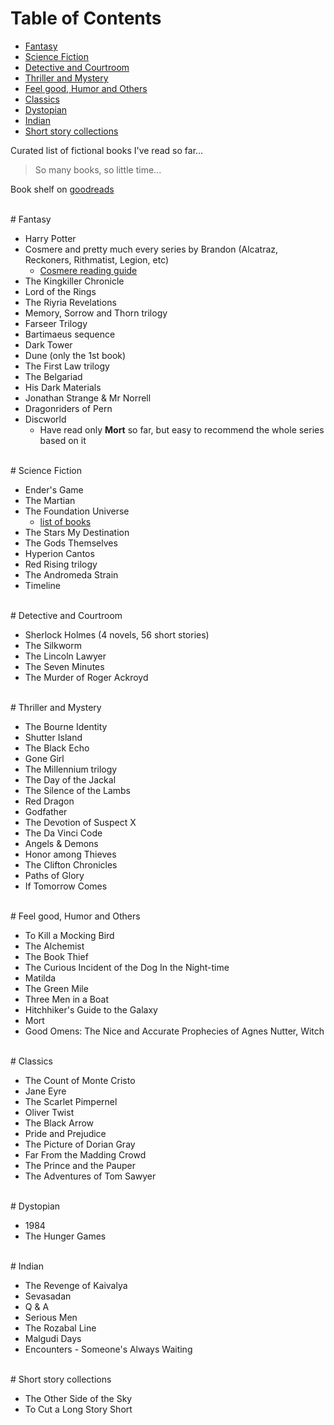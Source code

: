 # <a name="table-of-contents"></a>Table of Contents

* [Fantasy](#fantasy)
* [Science Fiction](#science-fiction)
* [Detective and Courtroom](#detective-and-courtroom)
* [Thriller and Mystery](#thriller-and-mystery)
* [Feel good, Humor and Others](#feel-good,-humor-and-others)
* [Classics](#classics)
* [Dystopian](#dystopian)
* [Indian](#indian)
* [Short story collections](#short-story-collections)

Curated list of fictional books I've read so far...

> So many books, so little time...

Book shelf on [goodreads](https://www.goodreads.com/review/list/49545669?shelf=read)

<br>
# <a name="fantasy"></a>Fantasy

* Harry Potter
* Cosmere and pretty much every series by Brandon (Alcatraz, Reckoners, Rithmatist, Legion, etc)
    * [Cosmere reading guide](http://botanicaxu.tumblr.com/post/144498644804/botanicaxu-edit-cosmere-books-reading-order)
* The Kingkiller Chronicle
* Lord of the Rings
* The Riyria Revelations
* Memory, Sorrow and Thorn trilogy
* Farseer Trilogy
* Bartimaeus sequence
* Dark Tower
* Dune (only the 1st book)
* The First Law trilogy
* The Belgariad
* His Dark Materials
* Jonathan Strange & Mr Norrell
* Dragonriders of Pern
* Discworld
    * Have read only **Mort** so far, but easy to recommend the whole series based on it

<br>
# <a name="science-fiction"></a>Science Fiction

* Ender's Game
* The Martian
* The Foundation Universe
    * [list of books](https://en.wikipedia.org/wiki/Foundation_series#List_of_books_within_the_Foundation_Universe)
* The Stars My Destination
* The Gods Themselves
* Hyperion Cantos
* Red Rising trilogy
* The Andromeda Strain
* Timeline

<br>
# <a name="detective-and-courtroom"></a>Detective and Courtroom

* Sherlock Holmes (4 novels, 56 short stories)
* The Silkworm
* The Lincoln Lawyer
* The Seven Minutes
* The Murder of Roger Ackroyd

<br>
# <a name="thriller-and-mystery"></a>Thriller and Mystery

* The Bourne Identity
* Shutter Island
* The Black Echo
* Gone Girl
* The Millennium trilogy
* The Day of the Jackal
* The Silence of the Lambs
* Red Dragon
* Godfather
* The Devotion of Suspect X
* The Da Vinci Code
* Angels & Demons
* Honor among Thieves
* The Clifton Chronicles
* Paths of Glory
* If Tomorrow Comes

<br>
# <a name="feel-good,-humor-and-others"></a>Feel good, Humor and Others

* To Kill a Mocking Bird
* The Alchemist
* The Book Thief
* The Curious Incident of the Dog In the Night-time
* Matilda
* The Green Mile
* Three Men in a Boat
* Hitchhiker's Guide to the Galaxy
* Mort
* Good Omens: The Nice and Accurate Prophecies of Agnes Nutter, Witch

<br>
# <a name="classics"></a>Classics

* The Count of Monte Cristo
* Jane Eyre
* The Scarlet Pimpernel
* Oliver Twist
* The Black Arrow
* Pride and Prejudice
* The Picture of Dorian Gray
* Far From the Madding Crowd
* The Prince and the Pauper
* The Adventures of Tom Sawyer

<br>
# <a name="dystopian"></a>Dystopian

* 1984
* The Hunger Games

<br>
# <a name="indian"></a>Indian

* The Revenge of Kaivalya
* Sevasadan
* Q & A
* Serious Men
* The Rozabal Line
* Malgudi Days
* Encounters - Someone's Always Waiting

<br>
# <a name="short-story-collections"></a>Short story collections

* The Other Side of the Sky
* To Cut a Long Story Short
